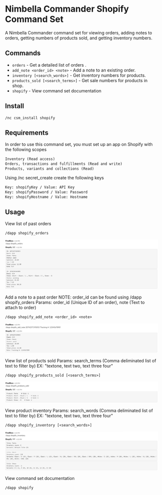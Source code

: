 # Nimbella Commander Shopify Command Set
A Nimbella Commander command set for viewing orders, adding notes to orders, getting numbers of products sold,  and getting inventory numbers. 

## Commands
- `orders` - Get a detailed list of orders .
- `add_note <order_id> <note>` - Add a note to an existing order.
- `inventory [<search_words>]` - Get inventory numbers for products.
- `products_sold [<search_terms>]` - Get sale numbers for products in shop.
- `shopify` - View command set documentation

## Install
```
/nc csm_install shopify
```

## Requirements


In order to use this command set, you must set up an app on Shopify with the following scopes
```
Inventory (Read access)
Orders, transactions and fulfillments (Read and write)
Products, variants and collections (Read)
```
Using /nc secret_create create the following keys
```
Key: shopifyKey / Value: API Key
Key: shopifyPassword / Value: Password
Key: shopifyHostname / Value: Hostname
```

## Usage

View list of past orders
```
/dapp shopify_orders
```
![Shopify orders command](screenshots/orders.PNG)

Add a note to a past order
NOTE: order_id can be found using /dapp shopify_orders
Params: order_id (Unique ID of an order), note (Text to attach to order)
```
/dapp shopify_add_note <order_id> <note>
```
![Shopify add note command](screenshots/addNote.PNG)

View list of products sold
Params: search_terms (Comma deliminated list of text to filter by) EX: "textone, text two, text three four"
```
/dapp shopify_products_sold [<search_terms>]
```
![Shopify products sold command](screenshots/productsSold.PNG)

View product inventory
Params: search_words (Comma deliminated list of text to filter by) EX: "textone, text two, text three four"
```
/dapp shopify_inventory [<search_words>]
```
![Shopify inventory command](screenshots/inventory.PNG)

View command set documentation
```
/dapp shopify
```